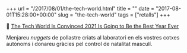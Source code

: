 +++
url = "/2017/08/01/the-tech-world.html"
title = ""
date = "2017-08-01T15:28:00+00:00"
slug = "the-tech-world"
tags = ["retalls"]
+++

📎 [The Tech World Is Convinced 2021 Is Going to Be the Best Year Ever](https://www.technologyreview.com/s/608333/the-tech-world-is-convinced-2021-is-going-to-be-the-best-year-ever/)

Menjareu *nuggets* de pollastre criats al laboratori en els vostres cotxes autònoms i donareu gràcies pel control de natalitat masculí.